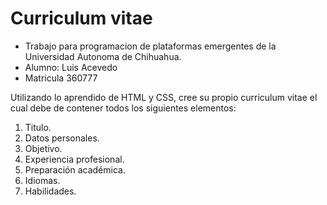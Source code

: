 # Curriculum vitae
* Trabajo para programacion de plataformas emergentes de la Universidad Autonoma de Chihuahua.
* Alumno: Luis Acevedo
* Matricula 360777

Utilizando lo aprendido de HTML y CSS, cree su propio curriculum vitae el cual debe de contener todos los siguientes elementos:

1. Titulo.
2. Datos personales.
3. Objetivo.
4. Experiencia profesional.
5. Preparación académica.
6. Idiomas.
7. Habilidades.
